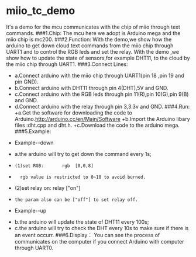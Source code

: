 miio_tc_demo
============

It's a demo for the mcu communicates with the chip of miio through text commands. 
###1.Chip:
    The mcu here we adopt is Arduino mega and the miio chip is mc200.
###2.Function:
    With the demo,we show how the arduino to get down cloud text commands from the miio chip through UART1 and to control the RGB leds and set the relay.
    With the demo ,we show how to update the state of sensors,for example DHT11, to the cloud by the miio chip through UART1.
###3.Connect Lines:
+    a.Connect arduino with the miio chip through UART1(pin 18 ,pin 19 and pin GND).
+    b.Connect arduino with DHT11 through pin 4(DHT),5V and GND.
+    c.Connect arduino with the RGB leds through pin 11(R),pin 10(G),pin 9(B) and GND.
+    d.Connect arduino with the relay through pin 3,3.3v and GND.
###4.Run:
    +a.Get the software for downloading the code to Arduino.http://arduino.cc/en/Main/Software 
    +b.Import the Arduino libary files :dht.cpp and dht.h. 
    +c.Download the code to the arduino mega.
###5.Example:
*  Example--down
+    a.the arduino will try to get down the command every 1s;
-     (1)set RGB:       rgb  [0,0,8]
-       rgb value is restricted to 0~10 to avoid burned.
-    (2)set relay on:  relay  ["on"]
-     the param also can be ["off"] to set relay off.
*  Example--up
+  b.the arduino will update the state of DHT11 every 100s;
+  c.the arduino will try to check the DHT every 10s to make sure if there is an event occurr.
###6.Display：
  You can see the process of communicates on the computer if you connect Arduino with computer through UART0. 
